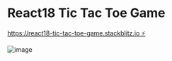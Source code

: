 # React18 Tic Tac Toe Game

[https://react18-tic-tac-toe-game.stackblitz.io ⚡️](https://react18-tic-tac-toe-game.stackblitz.io)

![image](https://github.com/kkatpara/react18-tic-tac-toe-game/assets/16983847/3b0b084d-98f4-43cc-9a14-46cdd0139a34)
